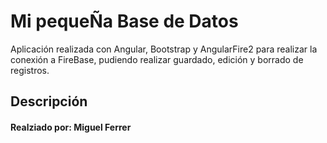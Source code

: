 # Mi pequeÑa Base de Datos

Aplicación realizada con Angular, Bootstrap y AngularFire2 para realizar la conexión a FireBase, pudiendo realizar guardado, edición y borrado de registros.

## Descripción

#### Realziado por: Miguel Ferrer
